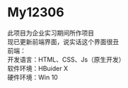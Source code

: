 # My12306

此项目为企业实习期间所作项目   
现已更新前端界面，说实话这个界面很丑   
前端：   
    开发语言：HTML、CSS、Js（原生开发）  
    软件环境：HBuider X   
    硬件环境：Win 10   

